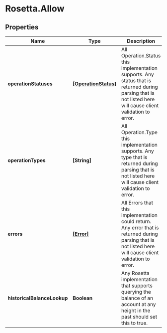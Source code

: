 # Rosetta.Allow

## Properties

Name | Type | Description | Notes
------------ | ------------- | ------------- | -------------
**operationStatuses** | [**[OperationStatus]**](OperationStatus.md) | All Operation.Status this implementation supports. Any status that is returned during parsing that is not listed here will cause client validation to error. | 
**operationTypes** | **[String]** | All Operation.Type this implementation supports. Any type that is returned during parsing that is not listed here will cause client validation to error. | 
**errors** | [**[Error]**](Error.md) | All Errors that this implementation could return. Any error that is returned during parsing that is not listed here will cause client validation to error. | 
**historicalBalanceLookup** | **Boolean** | Any Rosetta implementation that supports querying the balance of an account at any height in the past should set this to true. | 


